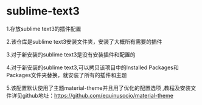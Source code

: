 # sublime-text3
1.存放sublime text3的插件配置

2.该仓库是sublime text3安装文件夹，安装了大概所有需要的插件

3.对于新安装的sublime text3是没有安装插件和配置的

4.对于新安装的sublime text3,可以拷贝该项目中的Installed Packages和Packages文件夹替换，就安装了所有的插件和主题

5.该配置默认使用了主题material-theme并且用了优化的配置选项 ,教程及安装文件详见github地址：https://github.com/equinusocio/material-theme


